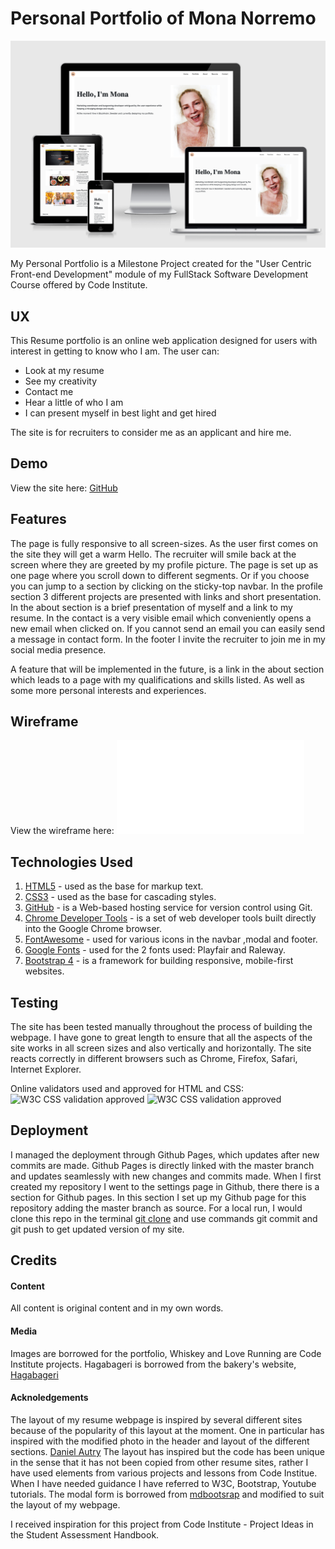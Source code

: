 # Personal Portfolio of Mona Norremo

![devices image](assets/images/devices.png)
 
My Personal Portfolio is a Milestone Project created for the "User Centric Front-end Development" module of my FullStack Software Development Course offered by Code Institute.

## UX

This Resume portfolio is an online web application designed for users with interest in getting to know who I am. The user can:
* Look at my resume
* See my creativity
* Contact me 
* Hear a little of who I am
* I can present myself in best light and get hired 

The site is for recruiters to consider me as an applicant and hire me. 

## Demo

View the site here: [GitHub](https://monanorremo.github.io/ms1/)

## Features

The page is fully responsive to all screen-sizes.
As the user first comes on the site they will get a warm Hello. The recruiter will smile back at the screen where they are greeted by my profile picture. 
The page is set up as one page where you scroll down to different segments. Or if you choose you can jump to a section by clicking on the sticky-top navbar. 
In the profile section 3 different projects are presented with links and short presentation. In the about section is a brief presentation of myself and a link to my resume. 
In the contact is a very visible email which conveniently opens a new email when clicked on. If you cannot send an email you can easily send a message in contact form. In the footer I invite the recruiter to join me in my social media presence. 

A feature that will be implemented in the future, is a link in the about section which leads to a page with my qualifications and skills listed. As well as some more personal interests and experiences.  

## Wireframe

View the wireframe here: ![wireframe](assets/wireframe/ms1-wireframe.pdf)

## Technologies Used

1. [HTML5](https://developer.mozilla.org/en-US/docs/Web/Guide/HTML/HTML5) - used as the base for markup text.
2. [CSS3](https://developer.mozilla.org/en-US/docs/Web/CSS/CSS3) - used as the base for cascading styles.
3. [GitHub](https://github.com/) - is a Web-based hosting service for version control using Git.
4. [Chrome Developer Tools](https://developers.google.com/web/tools/chrome-devtools) - is a set of web developer tools built directly into the Google Chrome browser.
5. [FontAwesome](https://fontawesome.com/) - used for various icons in the navbar ,modal and footer. 
6. [Google Fonts](https://fonts.google.com/) - used for the 2 fonts used: Playfair and Raleway. 
7. [Bootstrap 4](https://getbootstrap.com/) - is a framework for building responsive, mobile-first websites.

## Testing

The site has been tested manually throughout the process of building the webpage. I have gone to great length to ensure that all the aspects of the site works in all screen sizes and also vertically and horizontally. The site reacts correctly in different browsers such as Chrome, Firefox, Safari, Internet Explorer. 

Online validators used and approved for HTML and CSS: 
![W3C CSS validation approved](http://jigsaw.w3.org/css-validator/images/vcss-blue)
![W3C CSS validation approved](http://jigsaw.w3.org/css-validator/images/vcss)

## Deployment

I managed the deployment through Github Pages, which updates after new commits are made. Github Pages is directly linked with the master branch and updates seamlessly with new changes and commits made. When I first created my repository I went to the settings page in Github, there there is a section for Github pages. In this section I set up my Github page for this repository adding the master branch as source. 
For a local run, I would clone this repo in the terminal [git clone](https://github.com/monanorremo/ms1.git) and use commands git commit and git push to get updated version of my site. 
          
## Credits

#### Content
All content is original content and in my own words. 

#### Media
Images are borrowed for the portfolio, Whiskey and Love Running are Code Institute projects. Hagabageri is borrowed from the bakery's website, [Hagabageri](http://www.hagabageri.se/)

#### Acknoledgements
The layout of my resume webpage is inspired by several different sites because of the popularity of this layout at the moment. One in particular has inspired with the modified photo in the header and layout of the different sections. [Daniel Autry](https://danielautry.com/) 
The layout has inspired but the code has been unique in the sense that it has not been copied from other resume sites, rather I have used elements from various projects and lessons from Code Institue. When I have needed guidance I have referred to W3C, Bootstrap, Youtube tutorials. 
The modal form is borrowed from [mdbootsrap](https://mdbootstrap.com/docs/jquery/modals/forms/) and modified to suit the layout of my webpage. 

I received inspiration for this project from Code Institute - Project Ideas in the Student Assessment Handbook.
